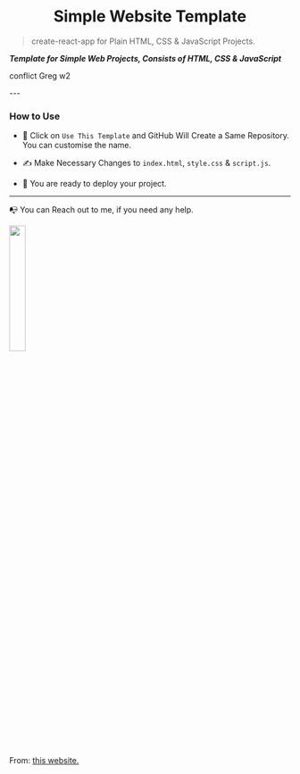 <h1 align="center">Simple Website Template</h1>

> create-react-app for Plain HTML, CSS & JavaScript Projects.

<b><i>Template for Simple Web Projects, Consists of HTML, CSS & JavaScript</i></b>
<p>conflict Greg w2</p>
---

### How to Use

- 🔆 Click on `Use This Template` and GitHub Will Create a Same Repository. You can customise the name.

- ✍️ Make Necessary Changes to `index.html`, `style.css` & `script.js`.

- 🚀 You are ready to deploy your project.

---

📭 You can Reach out to me, if you need any help.

<a href="https://twitter.com/intent/follow?screen_name=Siddhant_k_code"><img src="https://img.shields.io/badge/Siddhant_k_code-%231DA1F2.svg?style=for-the-badge&logo=Twitter&logoColor=white" width="24%"></a>

<p>From: <a href="https://github.com/Siddhant-K-code/simple-website-template"> this website.</a></p>
